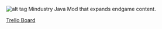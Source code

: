 ![alt tag](https://psv4.userapi.com/c856420/u543027815/docs/d1/eb89c90bbca0/aaa1.png?extra=oJqQZNKnpklrwgBHtkPO9bvcxeBmI4eERHLKW7VzCci07KtJmn1TFHe9QHqEiA8owdiHwz1v_xWbyxBLWerhaNJ3O4hnxgYsfzshL96HmbJIAy9dJLtVftrjB7i_xaIF-93lK2ofgP9xMaGk-qir_kiJ "Screenshot")
Mindustry Java Mod that expands endgame content.

[Trello Board](https://trello.com/b/ZapdrgJm/braindustry)
